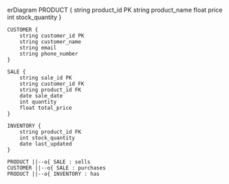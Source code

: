 erDiagram
    PRODUCT {
        string product_id PK
        string product_name
        float price
        int stock_quantity
    }

    CUSTOMER {
        string customer_id PK
        string customer_name
        string email
        string phone_number
    }

    SALE {
        string sale_id PK
        string customer_id FK
        string product_id FK
        date sale_date
        int quantity
        float total_price
    }

    INVENTORY {
        string product_id FK
        int stock_quantity
        date last_updated
    }

    PRODUCT ||--o{ SALE : sells
    CUSTOMER ||--o{ SALE : purchases
    PRODUCT ||--o{ INVENTORY : has
